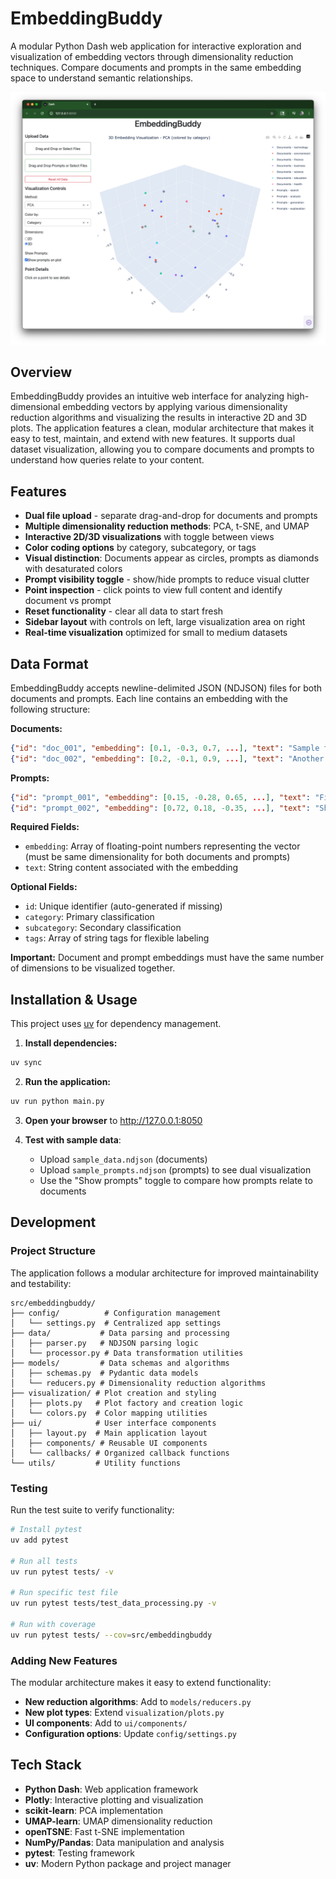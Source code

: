 # EmbeddingBuddy

A modular Python Dash web application for interactive exploration and visualization of embedding
vectors through dimensionality reduction techniques. Compare documents and prompts
in the same embedding space to understand semantic relationships.

![Screenshot of 3d graph and UI for Embedding Buddy](./embedding-buddy-screenshot.png)

## Overview

EmbeddingBuddy provides an intuitive web interface for analyzing high-dimensional
embedding vectors by applying various dimensionality reduction algorithms and
visualizing the results in interactive 2D and 3D plots. The application features
a clean, modular architecture that makes it easy to test, maintain, and extend
with new features. It supports dual dataset visualization, allowing you to compare 
documents and prompts to understand how queries relate to your content.

## Features

- **Dual file upload** - separate drag-and-drop for documents and prompts
- **Multiple dimensionality reduction methods**: PCA, t-SNE, and UMAP
- **Interactive 2D/3D visualizations** with toggle between views
- **Color coding options** by category, subcategory, or tags
- **Visual distinction**: Documents appear as circles, prompts as diamonds with desaturated colors
- **Prompt visibility toggle** - show/hide prompts to reduce visual clutter
- **Point inspection** - click points to view full content and identify document vs prompt
- **Reset functionality** - clear all data to start fresh
- **Sidebar layout** with controls on left, large visualization area on right
- **Real-time visualization** optimized for small to medium datasets

## Data Format

EmbeddingBuddy accepts newline-delimited JSON (NDJSON) files for both documents
and prompts. Each line contains an embedding with the following structure:

**Documents:**

```json
{"id": "doc_001", "embedding": [0.1, -0.3, 0.7, ...], "text": "Sample text content", "category": "news", "subcategory": "politics", "tags": ["election", "politics"]}
{"id": "doc_002", "embedding": [0.2, -0.1, 0.9, ...], "text": "Another example", "category": "review", "subcategory": "product", "tags": ["tech", "gadget"]}
```

**Prompts:**

```json
{"id": "prompt_001", "embedding": [0.15, -0.28, 0.65, ...], "text": "Find articles about machine learning applications", "category": "search", "subcategory": "technology", "tags": ["AI", "research"]}
{"id": "prompt_002", "embedding": [0.72, 0.18, -0.35, ...], "text": "Show me product reviews for smartphones", "category": "search", "subcategory": "product", "tags": ["mobile", "reviews"]}
```

**Required Fields:**

- `embedding`: Array of floating-point numbers representing the vector (must be same dimensionality for both documents and prompts)
- `text`: String content associated with the embedding

**Optional Fields:**

- `id`: Unique identifier (auto-generated if missing)
- `category`: Primary classification
- `subcategory`: Secondary classification
- `tags`: Array of string tags for flexible labeling

**Important:** Document and prompt embeddings must have the same number of dimensions to be visualized together.

## Installation & Usage

This project uses [uv](https://docs.astral.sh/uv/) for dependency management.

1. **Install dependencies:**

```bash
uv sync
```

2. **Run the application:**

```bash
uv run python main.py
```

3. **Open your browser** to http://127.0.0.1:8050

4. **Test with sample data**:
   - Upload `sample_data.ndjson` (documents)
   - Upload `sample_prompts.ndjson` (prompts) to see dual visualization
   - Use the "Show prompts" toggle to compare how prompts relate to documents

## Development

### Project Structure

The application follows a modular architecture for improved maintainability and testability:

```
src/embeddingbuddy/
├── config/          # Configuration management
│   └── settings.py  # Centralized app settings
├── data/           # Data parsing and processing
│   ├── parser.py   # NDJSON parsing logic
│   └── processor.py # Data transformation utilities
├── models/         # Data schemas and algorithms
│   ├── schemas.py  # Pydantic data models
│   └── reducers.py # Dimensionality reduction algorithms
├── visualization/ # Plot creation and styling
│   ├── plots.py   # Plot factory and creation logic
│   └── colors.py  # Color mapping utilities
├── ui/            # User interface components
│   ├── layout.py  # Main application layout
│   ├── components/ # Reusable UI components
│   └── callbacks/ # Organized callback functions
└── utils/         # Utility functions
```

### Testing

Run the test suite to verify functionality:

```bash
# Install pytest
uv add pytest

# Run all tests
uv run pytest tests/ -v

# Run specific test file
uv run pytest tests/test_data_processing.py -v

# Run with coverage
uv run pytest tests/ --cov=src/embeddingbuddy
```

### Adding New Features

The modular architecture makes it easy to extend functionality:

- **New reduction algorithms**: Add to `models/reducers.py`
- **New plot types**: Extend `visualization/plots.py`
- **UI components**: Add to `ui/components/`
- **Configuration options**: Update `config/settings.py`

## Tech Stack

- **Python Dash**: Web application framework
- **Plotly**: Interactive plotting and visualization
- **scikit-learn**: PCA implementation
- **UMAP-learn**: UMAP dimensionality reduction
- **openTSNE**: Fast t-SNE implementation
- **NumPy/Pandas**: Data manipulation and analysis
- **pytest**: Testing framework
- **uv**: Modern Python package and project manager
